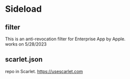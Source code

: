 # Sideload
## filter
This is an anti-revocation filter for Enterprise App by Apple.  
works on 5/28/2023

## scarlet.json
repo in Scarlet. https://usescarlet.com
